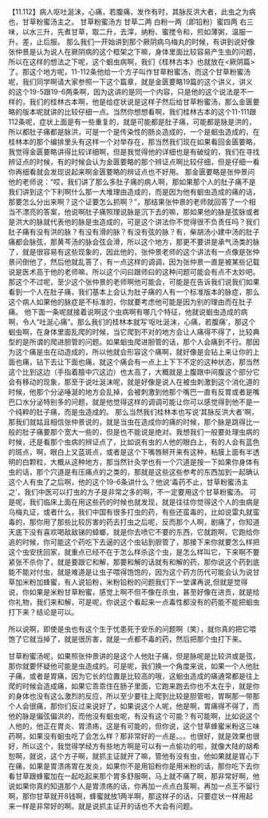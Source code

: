 【11.112】病人呕吐涎沫，心痛，若腹痛，发作有时，其脉反洪大者，此虫之为病也，甘草粉蜜汤主之。
甘草粉蜜汤方
甘草二两 白粉一两（即铅粉）蜜四两
右三味，以水三升，先煮甘草，取二升，去滓，纳粉、蜜搅令和，煎如薄粥，温服一升。差，止后服。
那么我们一开始讲到那个厥阴病乌梅丸的时候，有讲到说好像张仲景是认为说人在厥阴病的这个框架之下嘛，身体里面比较容易产生虫的问题，所以在这样的想法之下呢，这个蛔虫病啊，我们《桂林古本》也就放在<厥阴篇>了。那这个地方呢，11-112条他给一个方子叫作甘草粉蜜汤，而这个甘草粉蜜汤呢，我们同学啊请大家参照一下这个篇章，就是金匮要略19篇的这个讲义，讲义的这个19-5跟19-6两条啊，因为这讲的是同一个内容，只是他的这个说法是不一样的，我们的桂林古本啊，他是给症状说是这样子然后给甘草粉蜜汤，那么金匮要略的版本呢就讲的比较仔细一点。当然你想想看啊，我们桂林古本的这个11-111跟112条呢，症状上面是有一些重复的，就是可能都是肚子痛，可能都是脉是洪的，所以都肚子痛都是脉洪，可是一个是传染性的肠炎造成的，一个是蛔虫造成的，在桂林本的那个编排里头有这样一个对举存在，那当然我们现在如果看回金匮要略，我觉得金匮要略讲得比较详细啊，但是我觉得他的详细也是有破绽的，我们在寻找辨证点的时候，有的时候会认为金匮要略的那个辨证点啊比较仔细，但是仔细一看你再细看就会发现说起来啊金匮要略的辨证点也不好用。
那金匮要略是张仲景问他的老师说：“哎，我们讲了那么多肚子痛的病人啊，那如果那个人的肚子痛不是我们讲到这个下利啊什么那一大堆理由造成的，而是因为他有蛔虫造成的痛的话，那要怎么分出来啊？这个证要怎么抓啊？”，那结果张仲景的老师就回答了一个相当不漂亮的答案，他说啊肚子痛照理说脉是沉下去的嘛，那如果他的脉是弦脉或者是洪大的脉就代表他的脉是虫造成的，可是这个讲法你不觉得很不负责任吗？我们肚子痛有没有洪的脉？有没有滑的脉？有没有弦的脉？有，柴胡汤小建中汤的肚子痛都会脉弦，那黄芩汤的脉会弦会滑，所以这个地方，那更不要讲是承气汤类的脉了，就是很容易有这些现象的，因此他的，张仲景老师的这个讲法有一点像是张仲景问倒他了，然后他就乱答了，有一点这样的调调，因为张仲景一直是被某些记载说是医术高于他的老师嘛，所以这个问曰跟师曰的这种问题可能会有点不太妙吧。那这个不过呢，至少这个张仲景的老师啊他可能会，可能是在告诉我们说我们如果看到一个人在肚子痛，我们基本上会认为肚子痛的人有一个标准版本的脉症，那么这个病人如果他的脉症是不标准的，你就要考虑他可能是因为别的理由而在肚子痛。
他下面一条呢就接着说啊这个虫病啊有哪几个特征，他就说蛔虫造成的病啊，令人“吐涎心痛”。那么我们的桂林本就写‘呕吐涎沫，心痛，若腹痛’，那这个蛔虫啊，在身体里面乱爬的时候，当它爬到不对的地方会让人痛得不得了，比较典型的是所谓的爬进胆管的问题。如果蛔虫爬进胆管的话，那个人会痛到不行。那因为这个痛是虫在动造成的，所以他就会形容这个痛啊，就好像是会钻上来让你的上面也痛，钻下去让下面也痛，就这个痛会有一点上上下下不定的这种状态，那当然这个比到这边（手指着膻中穴这边）也太高了，大概就是上腹跟中间腹这个部分它会有移动的现象，那至于说吐涎沫呢，就是好像是说人在被虫刺激到这个消化道的时候，他那个分泌唾涎的地方会乱掉，会被刺激到他那个嘴巴一直有反胃或者是嘴巴口水分泌特别多的问题，就是他觉得这样的调调可能让你可以感觉得到他不是一个纯粹的肚子痛，而是虫造成的。
那么当然我们桂林本也写说‘其脉反洪大者’啊，那我们就姑且相信张仲景说的，就是当虫在造成你的痛的时候，那个脉是跳得比一般的肚子痛要那个宽大一些的，但是也不能说是绝对。我想我们一般要处理虫病的时候，还是看那个虫病的辨证点了，比如说有虫的人他的眼白上，有的人会有蓝色的斑点，啊，眼白上又蓝斑点，或者是这个下嘴唇掰开来有这种，粘膜上面有半透明的白颗粒，大概从这种地方，那当然针灸学也有一个穴道是按一下如果你身体有虫的话，那个穴道是有压痛点的之类的，那就是这些这些参考的东西加到一起确认这个人有虫了之后啊，他的这个19-6条讲什么？他说‘毒药不止，甘草粉蜜汤主之’，我们中医可以打虫的方子是非常之多的啊，不一定要用这个甘草粉蜜汤。
可是呢，我们临床上面在用这些药的时候也就发现，就是往往你觉得这个人的虫病是乌梅丸证，或者什么，我们中国有很多打虫的药，有些还蛮毒的，比如说雷丸就蛮毒的，那你用了那些比较厉害的药去打虫之后呢，反而那个人啊，剧痛了，你知道天底下没有喜欢喝敌敌锑的蟑螂，就是你去喷它不要的东西，它就跑啊，它跑给你追的时候，你可能这个药吃下去逼的这个虫钻到胆管了，那接下来你就要怎么样把这个虫安抚回家，就重点已经不在于怎么样杀这个虫，是怎么样叫它，下来啊不要紧张不杀你了，就是要跟它和解，那要和解的话就有和解的药，那你说这个药到底能不能对付虫，就是难道是让虫子喂得饱饱的，因为这个药方历代可能会认为说甘草加米粉加蜂蜜，有人说铅粉，米粉铅粉的问题我们下一堂课再说,但就是觉得说，你如果是米粉甘草粉蜜，感觉上啊不但不像在杀虫，甚至好像在进贡，就是给你礼物，我们来和解，可是呢，你说这个看起来一点毒性都没有的药能不能把蛔虫打下来？结论是可以。

所以说啊，即使是虫也有这个生于忧患死于安乐的问题啊（笑），就你真的把它喂饱了它就当掉了，就是很厉害，就是一点都不毒的药，然后把那个虫打下来。

甘草粉蜜汤呢，如果照张仲景讲的是这个人他肚子痛，但是脉呢是比较洪或是弦，那你就要怀疑他可能是虫造成的。可是呢，我们换一个角度来说，如果一个人他肚子痛，或者是胃痛，因为它长的位置是比较高的哦，这蛔虫造成的痛通常都是往上爬的时候会造成痛，如果它乖乖住在肠子里面，它跑来跑去你也不太在乎，就是你的身体也没有这么激烈的反应，所以至少要往上爬到比较是胆管啦，胃啊那一带那个人会很痛，那你们反过来说好了，如果说这个人呢，他是啊，胃痛得不得了，而他的脉是偏弦偏洪的，而他没有蛔虫呢，有没有这个可能？有可能啊，比如说这个人他的，他正在胃炎、胃溃疡，这是有可能的，但你说，这个甘草蜂蜜米粉这三味药啊，如果没有蛔虫吃了会怎么样？那非常好的一点是。。。也很好，就是效果也很好，所以这个，我觉得学经方有些地方啊是可以有一点偷功的啦，就像大陆的胡希恕啊，就说，这个方子啊，就抓主证就开了嘛，管他有没有虫，他如果就是胃心下在痛，如果是胃溃疡胃在发炎，如果你不是用铅粉你是用米粉的话，那你吃下去你看甘草跟蜂蜜加在一起吃起来那个胃多舒服啊，马上就不痛了啊，那非常好啊，他说如果你真的知道那个人是胃溃疡的话，你再加一点点白芨啊，再加一点王不留行啊，那你甘草就开8钱啊，蜂蜜就放1两半啊，那这样子的话，只要症状一样用起来一样是非常好的啊。就是说抓主证开的话也不大会有问题。
